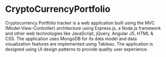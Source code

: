 # CryptoCurrencyPortfolio
Cryptocurrency Portfolio tracker is a web application built using the MVC (Model-View-Controller) architecture using Express.js, a Node.js framework and other web technologies like JavaScript, jQuery, Angular JS, HTML & CSS. 
The application uses MongoDB for its data model and data visualization features are implemented using Tableau.
The application is designed using UI design patterns to provide quality user experience.
